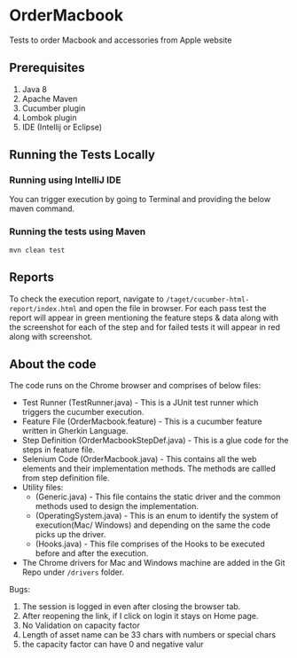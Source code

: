 # OrderMacbook
Tests to order Macbook and accessories from Apple website

## Prerequisites
1. Java 8
2. Apache Maven
3. Cucumber plugin
4. Lombok plugin
5. IDE (Intellij or Eclipse)

## Running the Tests Locally
### Running using IntelliJ IDE
You can trigger execution by going to Terminal and providing the below maven command.

### Running the tests using Maven
```
mvn clean test
```

## Reports

To check the execution report, navigate to `/taget/cucumber-html-report/index.html` and open the file in browser. For each pass test the report will appear in green mentioning the feature steps & data along with the screenshot for each of the step and for failed tests it will appear in red along with screenshot.

## About the code
The code runs on the Chrome browser and comprises of below files:

* Test Runner (TestRunner.java) - This is a JUnit test runner which triggers the cucumber execution.
* Feature File (OrderMacbook.feature) - This is a cucumber feature written in Gherkin Language.
* Step Definition (OrderMacbookStepDef.java) -  This is a glue code for the steps in feature file.
* Selenium Code (OrderMacbook.java) - This contains all the web elements and their implementation methods. The methods are callled from step definition file.
* Utility files:
    * (Generic.java) - This file contains the static driver and the common methods used to design the implementation.
    * (OperatingSystem.java) - This is an enum to identify the system of execution(Mac/ Windows) and depending on the same the code picks up the driver.
    * (Hooks.java) - This file comprises of the Hooks to be executed before and after the execution.
* The Chrome drivers for Mac and Windows machine are added in the Git Repo under `/drivers` folder.
 


Bugs:
1. The session is logged in even after closing the browser tab.
2. After reopening the link, if I click on login it stays on Home page.
3. No Validation on capacity factor
4. Length of asset name can be 33 chars with numbers or special chars
5. the capacity factor can have 0 and negative valur